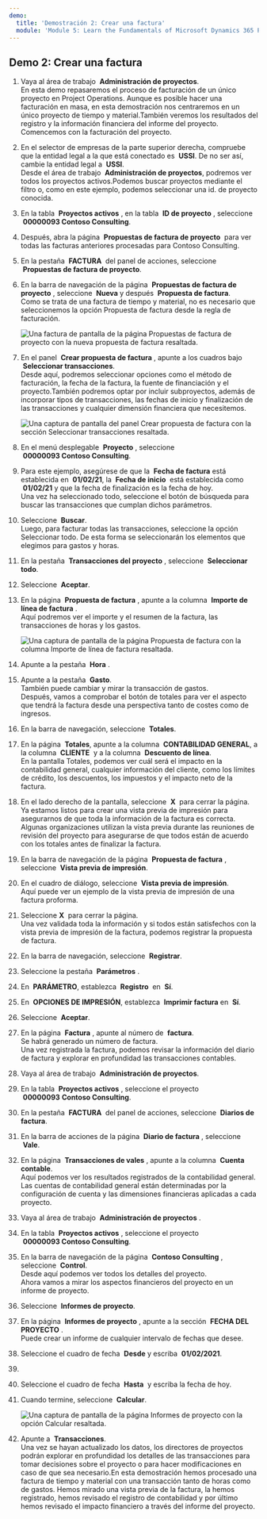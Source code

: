 ```yaml
---
demo:
  title: 'Demostración 2: Crear una factura'
  module: 'Module 5: Learn the Fundamentals of Microsoft Dynamics 365 Project Operations'
---
```


## Demo 2: Crear una factura

1. Vaya al área de trabajo  **Administración de proyectos**.  
    En esta demo repasaremos el proceso de facturación de un único proyecto en Project Operations. Aunque es posible hacer una facturación en masa, en esta demostración nos centraremos en un único proyecto de tiempo y material.También veremos los resultados del registro y la información financiera del informe del proyecto. Comencemos con la facturación del proyecto. 

1. En el selector de empresas de la parte superior derecha, compruebe que la entidad legal a la que está conectado es  **USSI**. De no ser así, cambie la entidad legal a  **USSI**.  
    Desde el área de trabajo  **Administración de proyectos**, podremos ver todos los proyectos activos.Podemos buscar proyectos mediante el filtro o, como en este ejemplo, podemos seleccionar una id. de proyecto conocida. 

1. En la tabla  **Proyectos activos** , en la tabla  **ID de proyecto** , seleccione  **00000093 Contoso Consulting**.  

1. Después, abra la página  **Propuestas de factura de proyecto**  para ver todas las facturas anteriores procesadas para Contoso Consulting. 

1. En la pestaña  **FACTURA**  del panel de acciones, seleccione  **Propuestas de factura de proyecto**. 

1. En la barra de navegación de la página  **Propuestas de factura de proyecto** , seleccione  **Nueva** y después  **Propuesta de factura**.  
    Como se trata de una factura de tiempo y material, no es necesario que seleccionemos la opción Propuesta de factura desde la regla de facturación. 

    ![Una factura de pantalla de la página Propuestas de factura de proyecto con la nueva propuesta de factura resaltada.](./media/projops_invoice_1_new_invoice_proposal.png)

1. En el panel  **Crear propuesta de factura** , apunte a los cuadros bajo  **Seleccionar transacciones**.  
    Desde aquí, podremos seleccionar opciones como el método de facturación, la fecha de la factura, la fuente de financiación y el proyecto.También podremos optar por incluir subproyectos, además de incorporar tipos de transacciones, las fechas de inicio y finalización de las transacciones y cualquier dimensión financiera que necesitemos. 

    ![Una captura de pantalla del panel Crear propuesta de factura con la sección Seleccionar transacciones resaltada.](./media/projops_invoice_2_select_transactions.png)

1. En el menú desplegable  **Proyecto** , seleccione  **00000093 Contoso Consulting**. 

1. Para este ejemplo, asegúrese de que la  **Fecha de factura** está establecida en  **01/02/21**, la  **Fecha de inicio**  está establecida como  **01/02/21** y que la fecha de finalización es la fecha de hoy.  
    Una vez ha seleccionado todo, seleccione el botón de búsqueda para buscar las transacciones que cumplan dichos parámetros.

1. Seleccione  **Buscar**.  
    Luego, para facturar todas las transacciones, seleccione la opción Seleccionar todo. De esta forma se seleccionarán los elementos que elegimos para gastos y horas.

1. En la pestaña  **Transacciones del proyecto** , seleccione  **Seleccionar todo**.

1. Seleccione  **Aceptar**. 

1. En la página  **Propuesta de factura** , apunte a la columna  **Importe de línea de factura** .  
    Aquí podremos ver el importe y el resumen de la factura, las transacciones de horas y los gastos.

    ![Una captura de pantalla de la página Propuesta de factura con la columna Importe de línea de factura resaltada.](./media/projops_invoice_3_invoice_line_amount_column.png)

1. Apunte a la pestaña  **Hora** . 

1. Apunte a la pestaña  **Gasto**.  
    También puede cambiar y mirar la transacción de gastos.  
Después, vamos a comprobar el botón de totales para ver el aspecto que tendrá la factura desde una perspectiva tanto de costes como de ingresos.

1. En la barra de navegación, seleccione  **Totales**.

1. En la página  **Totales**, apunte a la columna  **CONTABILIDAD GENERAL**, a la columna  **CLIENTE**  y a la columna  **Descuento de línea**.  
    En la pantalla Totales, podemos ver cuál será el impacto en la contabilidad general, cualquier información del cliente, como los límites de crédito, los descuentos, los impuestos y el impacto neto de la factura. 

1. En el lado derecho de la pantalla, seleccione  **X**  para cerrar la página.  
    Ya estamos listos para crear una vista previa de impresión para asegurarnos de que toda la información de la factura es correcta. Algunas organizaciones utilizan la vista previa durante las reuniones de revisión del proyecto para asegurarse de que todos están de acuerdo con los totales antes de finalizar la factura. 

1. En la barra de navegación de la página  **Propuesta de factura** , seleccione  **Vista previa de impresión**. 

1. En el cuadro de diálogo, seleccione  **Vista previa de impresión**.  
    Aquí puede ver un ejemplo de la vista previa de impresión de una factura proforma. 

1. Seleccione **X**  para cerrar la página.  
    Una vez validada toda la información y si todos están satisfechos con la vista previa de impresión de la factura, podemos registrar la propuesta de factura.

1. En la barra de navegación, seleccione  **Registrar**.

1. Seleccione la pestaña  **Parámetros** .

1. En  **PARÁMETRO**, establezca  **Registro**  en  **Sí**.

1. En  **OPCIONES DE IMPRESIÓN**, establezca  **Imprimir factura** en  **Sí**.

1. Seleccione  **Aceptar**.

1. En la página  **Factura** , apunte al número de  **factura**.  
    Se habrá generado un número de factura.  
    Una vez registrada la factura, podemos revisar la información del diario de factura y explorar en profundidad las transacciones contables.

1. Vaya al área de trabajo  **Administración de proyectos**.

1. En la tabla  **Proyectos activos** , seleccione el proyecto  **00000093** **Contoso Consulting**.

1. En la pestaña  **FACTURA**  del panel de acciones, seleccione  **Diarios de factura**.

1. En la barra de acciones de la página  **Diario de factura** , seleccione  **Vale**.

1. En la página  **Transacciones de vales** , apunte a la columna  **Cuenta contable**.  
    Aquí podemos ver los resultados registrados de la contabilidad general. Las cuentas de contabilidad general están determinadas por la configuración de cuenta y las dimensiones financieras aplicadas a cada proyecto.

1. Vaya al área de trabajo  **Administración de proyectos** . 

1. En la tabla  **Proyectos activos** , seleccione el proyecto  **00000093 Contoso Consulting**.

1. En la barra de navegación de la página  **Contoso Consulting** , seleccione  **Control**.  
    Desde aquí podemos ver todos los detalles del proyecto.  
    Ahora vamos a mirar los aspectos financieros del proyecto en un informe de proyecto.

1. Seleccione  **Informes de proyecto**.

1. En la página  **Informes de proyecto** , apunte a la sección  **FECHA DEL PROYECTO** .  
Puede crear un informe de cualquier intervalo de fechas que desee.

1. Seleccione el cuadro de fecha  **Desde** y escriba  **01/02/2021**.
1. 
1. Seleccione el cuadro de fecha  **Hasta**  y escriba la fecha de hoy.

1. Cuando termine, seleccione  **Calcular**.

    ![Una captura de pantalla de la página Informes de proyecto con la opción Calcular resaltada.](./media/projops_invoice_4_calculate.png)

1. Apunte a  **Transacciones**.  
    Una vez se hayan actualizado los datos, los directores de proyectos podrán explorar en profundidad los detalles de las transacciones para tomar decisiones sobre el proyecto o para hacer modificaciones en caso de que sea necesario.En esta demostración hemos procesado una factura de tiempo y material con una transacción tanto de horas como de gastos. Hemos mirado una vista previa de la factura, la hemos registrado, hemos revisado el registro de contabilidad y por último hemos revisado el impacto financiero a través del informe del proyecto.
